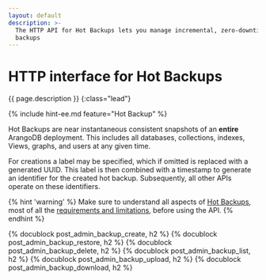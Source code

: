 ```yaml
---
layout: default
description: >-
  The HTTP API for Hot Backups lets you manage incremental, zero-downtime data
  backups
---
```

# HTTP interface for Hot Backups

{{ page.description }}
{:class="lead"}

{% include hint-ee.md feature="Hot Backup" %}

Hot Backups are near instantaneous consistent snapshots of an
**entire** ArangoDB deployment. This includes all databases, collections,
indexes, Views, graphs, and users at any given time.

For creations a label may be specified, which if omitted
is replaced with a generated UUID. This label is then combined with a
timestamp to generate an identifier for the created
hot backup. Subsequently, all other APIs operate on these identifiers.

{% hint 'warning' %}
Make sure to understand all aspects of [Hot Backups](../backup-restore.html#hot-backups),
most of all the [requirements and limitations](../backup-restore.html#hot-backup-limitations),
before using the API.
{% endhint %}

{% docublock post_admin_backup_create, h2 %}
{% docublock post_admin_backup_restore, h2 %}
{% docublock post_admin_backup_delete, h2 %}
{% docublock post_admin_backup_list, h2 %}
{% docublock post_admin_backup_upload, h2 %}
{% docublock post_admin_backup_download, h2 %}
